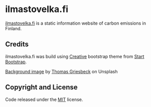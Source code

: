 # ilmastovelka.fi

[ilmastovelka.fi](http://ilmastovelka.fi/) is a static information website of carbon emissions in Finland.

## Credits

ilmastovelka.fi was build using [Creative](http://startbootstrap.com/template-overviews/creative/) bootstrap theme from [Start Bootstrap](http://startbootstrap.com/).

[Background image](https://unsplash.com/photos/LQL6WDcbfmU) by [Thomas Griesbeck](https://unsplash.com/@jack_scorner) on Unsplash

## Copyright and License

Code released under the [MIT](https://github.com/veimis/ilmastovelka.fi/blob/gh-pages/LICENSE) license.
